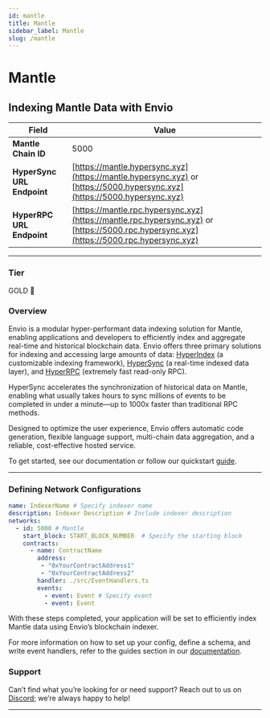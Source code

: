 ```yaml
---
id: mantle
title: Mantle
sidebar_label: Mantle
slug: /mantle
---
```


# Mantle

## Indexing Mantle Data with Envio

| **Field**                     | **Value**                                                                                          |
|-------------------------------|----------------------------------------------------------------------------------------------------|
| **Mantle Chain ID**     | 5000                                                                                            |
| **HyperSync URL Endpoint**    | [https://mantle.hypersync.xyz](https://mantle.hypersync.xyz) or [https://5000.hypersync.xyz](https://5000.hypersync.xyz) |
| **HyperRPC URL Endpoint**     | [https://mantle.rpc.hypersync.xyz](https://mantle.rpc.hypersync.xyz) or [https://5000.rpc.hypersync.xyz](https://5000.rpc.hypersync.xyz) |

---

### Tier

GOLD 🏅

### Overview

Envio is a modular hyper-performant data indexing solution for Mantle, enabling applications and developers to efficiently index and aggregate real-time and historical blockchain data. Envio offers three primary solutions for indexing and accessing large amounts of data: [HyperIndex](/docs/HyperIndex/overview) (a customizable indexing framework), [HyperSync](/docs/HyperSync/overview) (a real-time indexed data layer), and [HyperRPC](/docs/HyperSync/overview-hyperrpc) (extremely fast read-only RPC).

HyperSync accelerates the synchronization of historical data on Mantle, enabling what usually takes hours to sync millions of events to be completed in under a minute—up to 1000x faster than traditional RPC methods.

Designed to optimize the user experience, Envio offers automatic code generation, flexible language support, multi-chain data aggregation, and a reliable, cost-effective hosted service.

To get started, see our documentation or follow our quickstart [guide](/docs/HyperIndex/contract-import).

---

### Defining Network Configurations

```yaml
name: IndexerName # Specify indexer name
description: Indexer Description # Include indexer description
networks:
  - id: 5000 # Mantle  
    start_block: START_BLOCK_NUMBER  # Specify the starting block
    contracts:
      - name: ContractName
        address:
         - "0xYourContractAddress1"
         - "0xYourContractAddress2"
        handler: ./src/EventHandlers.ts
        events:
          - event: Event # Specify event
          - event: Event
```

With these steps completed, your application will be set to efficiently index Mantle data using Envio’s blockchain indexer.

For more information on how to set up your config, define a schema, and write event handlers, refer to the guides section in our [documentation](/docs/HyperIndex/configuration-file).

### Support

Can’t find what you’re looking for or need support? Reach out to us on [Discord](https://discord.com/invite/Q9qt8gZ2fX); we’re always happy to help!

---

